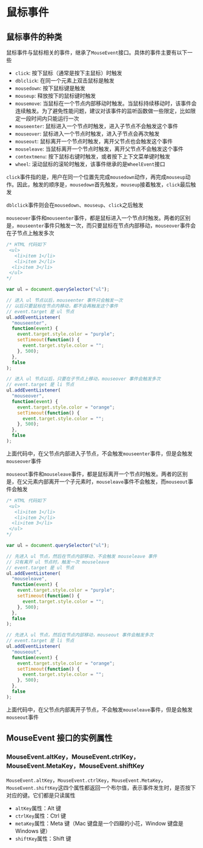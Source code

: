 # 鼠标事件

## 鼠标事件的种类

鼠标事件与鼠标相关的事件，继承了`MouseEvent`接口。具体的事件主要有以下一些

- `click`: 按下鼠标（通常是按下主鼠标）时触发
- `dblclick`: 在同一个元素上双击鼠标是触发
- `mousedown`: 按下鼠标键是触发
- `mouseup`: 释放按下的鼠标键时触发
- `mousemove`: 当鼠标在一个节点内部移动时触发。当鼠标持续移动时，该事件会连续触发。为了避免性能问题，建议对该事件的监听函数做一些限定，比如限定一段时间内只能运行一次
- `mouseenter`: 鼠标进入一个节点时触发，进入子节点不会触发这个事件
- `mouseover`: 鼠标进入一个节点时触发，进入子节点会再次触发
- `mouseout`: 鼠标离开一个节点时触发，离开父节点也会触发这个事件
- `mouseleave`: 当鼠标离开一个节点时触发，离开父节点不会触发这个事件
- `contextmenu`: 按下鼠标右键时触发，或者按下上下文菜单键时触发
- `wheel`: 滚动鼠标的滚轮时触发，该事件继承的是`WheelEvent`接口

`click`事件指的是，用户在同一个位置先完成`mousedown`动作，再完成`mouseup`动作。因此，触发的顺序是，`mousedown`首先触发，`mouseup`接着触发，`click`最后触发

`dblclick`事件则会在`mousedown`、`mouseup`、`click`之后触发

`mouseover`事件和`mouseenter`事件，都是鼠标进入一个节点时触发。两者的区别是，`mouseenter`事件只触发一次，而只要鼠标在节点内部移动，`mouseover`事件会在子节点上触发多次

```js
/* HTML 代码如下
 <ul>
   <li>item 1</li>
   <li>item 2</li>
  <li>item 3</li>
 </ul>
*/

var ul = document.querySelector("ul");

// 进入 ul 节点以后，mouseenter 事件只会触发一次
// 以后只要鼠标在节点内移动，都不会再触发这个事件
// event.target 是 ul 节点
ul.addEventListener(
  "mouseenter",
  function(event) {
    event.target.style.color = "purple";
    setTimeout(function() {
      event.target.style.color = "";
    }, 500);
  },
  false
);

// 进入 ul 节点以后，只要在子节点上移动，mouseover 事件会触发多次
// event.target 是 li 节点
ul.addEventListener(
  "mouseover",
  function(event) {
    event.target.style.color = "orange";
    setTimeout(function() {
      event.target.style.color = "";
    }, 500);
  },
  false
);
```

上面代码中，在父节点内部进入子节点，不会触发`mouseenter`事件，但是会触发`mouseover`事件

`mouseout`事件和`mouseleave`事件，都是鼠标离开一个节点时触发。两者的区别是，在父元素内部离开一个子元素时，`mouseleave`事件不会触发，而`mouseout`事件会触发

```js
/* HTML 代码如下
 <ul>
   <li>item 1</li>
   <li>item 2</li>
  <li>item 3</li>
 </ul>
*/

var ul = document.querySelector("ul");

// 先进入 ul 节点，然后在节点内部移动，不会触发 mouseleave 事件
// 只有离开 ul 节点时，触发一次 mouseleave
// event.target 是 ul 节点
ul.addEventListener(
  "mouseleave",
  function(event) {
    event.target.style.color = "purple";
    setTimeout(function() {
      event.target.style.color = "";
    }, 500);
  },
  false
);

// 先进入 ul 节点，然后在节点内部移动，mouseout 事件会触发多次
// event.target 是 li 节点
ul.addEventListener(
  "mouseout",
  function(event) {
    event.target.style.color = "orange";
    setTimeout(function() {
      event.target.style.color = "";
    }, 500);
  },
  false
);
```

上面代码中，在父节点内部离开子节点，不会触发`mouseleave`事件，但是会触发`mouseout`事件

## MouseEvent 接口的实例属性

### MouseEvent.altKey，MouseEvent.ctrlKey，MouseEvent.MetaKey，MouseEvent.shiftKey

`MouseEvent.altKey`，`MouseEvent.ctrlKey`，`MouseEvent.MetaKey`，`MouseEvent.shiftKey`这四个属性都返回一个布尔值，表示事件发生时，是否按下对应的键。它们都是只读属性

- `altKey`属性：Alt 键
- `ctrlKey`属性：Ctrl 键
- `metaKey`属性：Meta 键（Mac 键盘是一个四瓣的小花，Window 键盘是 Windows 键）
- `shiftKey`属性：Shift 键
